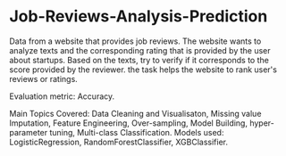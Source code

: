 # Job-Reviews-Analysis-Prediction
Data from a website that provides job reviews. The website wants to analyze texts and the corresponding rating that is provided by the user about startups. Based on the texts, try to verify if it corresponds to the score provided by the reviewer. the task helps the website to rank user's reviews or ratings.

Evaluation metric: Accuracy.

Main Topics Covered: Data Cleaning and Visualisaton, Missing value Imputation, Feature Engineering, Over-sampling, Model Building, hyper-parameter tuning, Multi-class Classification. Models used: LogisticRegression, RandomForestClassifier, XGBClassifier.
